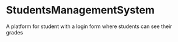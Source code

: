 # StudentsManagementSystem
A platform for student with a login form where students can see their grades
